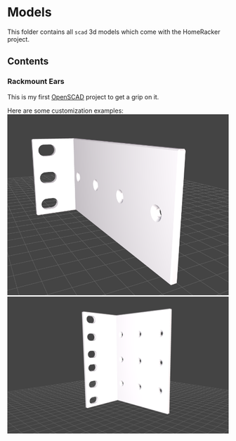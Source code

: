 # Models
This folder contains all `scad` 3d models which come with the HomeRacker project.

## Contents
### Rackmount Ears
This is my first [OpenSCAD](https://openscad.org/) project to get a grip on it.

Here are some customization examples:
![Only 1 Bore Row](./rackmount_ears/rackmount_ear_1_bore_row_example.png)
![2 Height Units](./rackmount_ears/rackmount_ear_2hu_example.png)